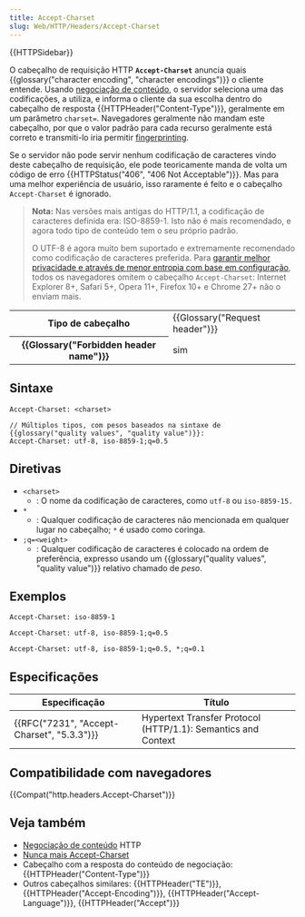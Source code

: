 ```yaml
---
title: Accept-Charset
slug: Web/HTTP/Headers/Accept-Charset
---
```

{{HTTPSidebar}}

O cabeçalho de requisição HTTP **`Accept-Charset`** anuncia quais {{glossary("character encoding", "character encodings")}} o cliente entende. Usando [negociação de conteúdo](/pt-BR/docs/Web/HTTP/Content_negotiation), o servidor seleciona uma das codificações, a utiliza, e informa o cliente da sua escolha dentro do cabeçalho de resposta {{HTTPHeader("Content-Type")}}, geralmente em um parâmetro `charset=`. Navegadores geralmente não mandam este cabeçalho, por que o valor padrão para cada recurso geralmente está correto e transmiti-lo iria permitir [fingerprinting](/pt-BR/docs/Mozilla/Firefox/Privacy/Tracking_Protection).

Se o servidor não pode servir nenhum codificação de caracteres vindo deste cabeçalho de requisição, ele pode teoricamente manda de volta um código de erro {{HTTPStatus("406", "406 Not Acceptable")}}. Mas para uma melhor experiência de usuário, isso raramente é feito e o cabeçalho `Accept-Charset` é ignorado.

> **Nota:** Nas versões mais antigas do HTTP/1.1, a codificação de caracteres definida era: ISO-8859-1. Isto não é mais recomendado, e agora todo tipo de conteúdo tem o seu próprio padrão.
>
> O UTF-8 é agora muito bem suportado e extremamente recomendado como codificação de caracteres preferida. Para [garantir melhor privacidade e através de menor entropia com base em configuração](https://www.eff.org/deeplinks/2010/01/primer-information-theory-and-privacy), todos os navegadores omitem o cabeçalho `Accept-Charset`: Internet Explorer 8+, Safari 5+, Opera 11+, Firefox 10+ e Chrome 27+ não o enviam mais.

<table class="properties">
  <tbody>
    <tr>
      <th scope="row">Tipo de cabeçalho</th>
      <td>{{Glossary("Request header")}}</td>
    </tr>
    <tr>
      <th scope="row">{{Glossary("Forbidden header name")}}</th>
      <td>sim</td>
    </tr>
  </tbody>
</table>

## Sintaxe

```
Accept-Charset: <charset>

// Múltiplos tipos, com pesos baseados na sintaxe de {{glossary("quality values", "quality value")}}:
Accept-Charset: utf-8, iso-8859-1;q=0.5
```

## Diretivas

- `<charset>`
  - : O nome da codificação de caracteres, como `utf-8` ou `iso-8859-15.`
- `*`
  - : Qualquer codificação de caracteres não mencionada em qualquer lugar no cabeçalho; `*` é usado como coringa.
- `;q=<weight>`
  - : Qualquer codificação de caracteres é colocado na ordem de preferência, expresso usando um {{glossary("quality values", "quality value")}} relativo chamado de _peso_.

## Exemplos

```
Accept-Charset: iso-8859-1

Accept-Charset: utf-8, iso-8859-1;q=0.5

Accept-Charset: utf-8, iso-8859-1;q=0.5, *;q=0.1
```

## Especificações

| Especificação                                            | Título                                                        |
| -------------------------------------------------------- | ------------------------------------------------------------- |
| {{RFC("7231", "Accept-Charset", "5.3.3")}} | Hypertext Transfer Protocol (HTTP/1.1): Semantics and Context |

## Compatibilidade com navegadores

{{Compat("http.headers.Accept-Charset")}}

## Veja também

- [Negociação de conteúdo](/pt-BR/docs/Web/HTTP/Content_negotiation) HTTP
- [Nunca mais Accept-Charset](https://hsivonen.fi/accept-charset/)
- Cabeçalho com a resposta do conteúdo de negociação: {{HTTPHeader("Content-Type")}}
- Outros cabeçalhos similares: {{HTTPHeader("TE")}}, {{HTTPHeader("Accept-Encoding")}}, {{HTTPHeader("Accept-Language")}}, {{HTTPHeader("Accept")}}
